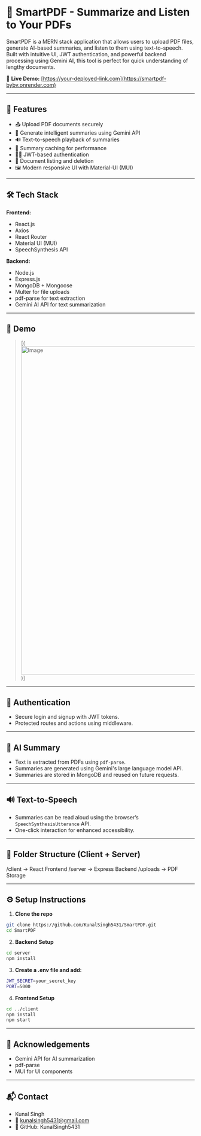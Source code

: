 # 📄 SmartPDF - Summarize and Listen to Your PDFs

SmartPDF is a MERN stack application that allows users to upload PDF files, generate AI-based summaries, and listen to them using text-to-speech. Built with intuitive UI, JWT authentication, and powerful backend processing using Gemini AI, this tool is perfect for quick understanding of lengthy documents.

🔗 **Live Demo:** [https://your-deployed-link.com](https://smartpdf-bybv.onrender.com)

---

## 🚀 Features

- 📤 Upload PDF documents securely
- 🤖 Generate intelligent summaries using Gemini API
- 🔊 Text-to-speech playback of summaries
- 🧾 Summary caching for performance
- 🧑‍💻 JWT-based authentication
- 📂 Document listing and deletion
- 🖼 Modern responsive UI with Material-UI (MUI)

---

## 🛠 Tech Stack

**Frontend:**
- React.js
- Axios
- React Router
- Material UI (MUI)
- SpeechSynthesis API

**Backend:**
- Node.js
- Express.js
- MongoDB + Mongoose
- Multer for file uploads
- pdf-parse for text extraction
- Gemini AI API for text summarization

---

## 📸 Demo

> [(<img width="1919" height="878" alt="Image" src="https://github.com/user-attachments/assets/fd21cef7-e7b0-4d0d-9bff-ee2bfe0bd812" />)]

---

## 🔐 Authentication

- Secure login and signup with JWT tokens.
- Protected routes and actions using middleware.

---

## 🧠 AI Summary

- Text is extracted from PDFs using `pdf-parse`.
- Summaries are generated using Gemini's large language model API.
- Summaries are stored in MongoDB and reused on future requests.

---

## 🔊 Text-to-Speech

- Summaries can be read aloud using the browser’s `SpeechSynthesisUtterance` API.
- One-click interaction for enhanced accessibility.

---

## 📁 Folder Structure (Client + Server)

/client → React Frontend
/server → Express Backend
/uploads → PDF Storage

---

## ⚙️ Setup Instructions

1. **Clone the repo**

```bash
git clone https://github.com/KunalSingh5431/SmartPDF.git
cd SmartPDF
```

2. **Backend Setup**

```bash
cd server
npm install
```

3. **Create a .env file and add:**

```bash
JWT_SECRET=your_secret_key
PORT=5000
```

4. **Frontend Setup**

```bash
cd ../client
npm install
npm start
```

---

## 🙌 Acknowledgements

- Gemini API for AI summarization
- pdf-parse
- MUI for UI components

---

## 📬 Contact

- Kunal Singh
- 📧 kunalsingh5431@gmail.com
- 🐙 GitHub: KunalSingh5431



